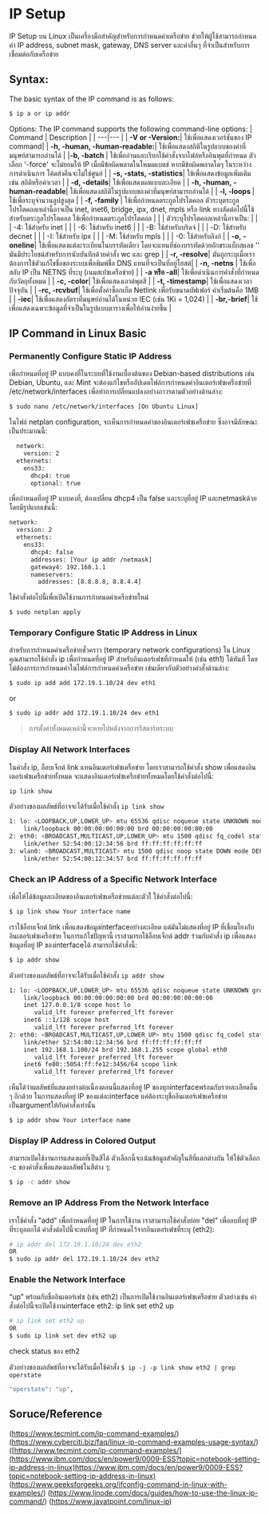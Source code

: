 # IP Setup
IP Setup บน Linux เป็นเครื่องมือสำคัญสำหรับการกำหนดค่าเครือข่าย ช่วยให้ผู้ใช้สามารถกำหนดค่า IP address, subnet mask, gateway, DNS server และค่าอื่นๆ ที่จำเป็นสำหรับการเชื่อมต่อกับเครือข่าย
## Syntax:
The basic syntax of the IP command is as follows:
```bash
$ ip a or ip addr
```
Options:
The IP command supports the following command-line options:
| Command   | Description |
| ---|--- |
| **-V or -Version:**| ใช้เพื่อแสดงเวอร์ชันของ IP command|
| **-h, -human, -human-readable:**| ใช้เพื่อแสดงสถิติในรูปแบบของค่าที่มนุษย์สามารถอ่านได้ |
|**-b, -batch <FILENAME>** | ใช้เพื่ออ่านและเรียกใช้คำสั่งจากไฟล์หรืออินพุตที่กำหนด ตัวเลือก '-force' จะไม่ยอมให้ IP เมื่อมีข้อผิดพลาดในโหมดแบตช์ หากมีข้อผิดพลาดใดๆ ในระหว่างการดำเนินการ โค้ดส่งคืนจะไม่ใช่ศูนย์ |
| **-s, -stats, -statistics**| ใช้เพื่อแสดงข้อมูลเพิ่มเติม เช่น สถิติหรือค่าเวลา |
| **-d, -details**| ใช้เพื่อแสดงผลแบบละเอียด |
| **-h, -human, -human-readable**| ใช้เพื่อแสดงสถิติในรูปแบบของค่าที่มนุษย์สามารถอ่านได้ |
| **-l, -loops <COUNT>**| ใช้เพื่อระบุจำนวนลูปสูงสุด |
| **-f, -family <FAMILY>**| ใช้เพื่อกำหนดตระกูลโปรโตคอล ตัวระบุตระกูลโปรโตคอลเหล่านี้อาจเป็น inet, inet6, bridge, ipx, dnet, mpls หรือ link ทางลัดต่อไปนี้ใช้สำหรับตระกูลโปรโตคอล ใช้เพื่อกำหนดตระกูลโปรโตคอล |
|                  | ตัวระบุโปรโตคอลเหล่านี้อาจเป็น:    |
|                  | -4: ใช้สำหรับ inet                   |
|                  | -6: ใช้สำหรับ inet6                  |
|                  | -B: ใช้สำหรับบริดจ์               |
|                  | -D: ใช้สำหรับ decnet               |
|                  | -I: ใช้สำหรับ ipx                  |
|                  | -M: ใช้สำหรับ mpls                    |
|                  | -0: ใช้สำหรับลิงก์                  |
| **-o, -oneline**| ใช้เพื่อแสดงแต่ละระเบียนในบรรทัดเดียว โดยจะแทนที่ช่องบรรทัดด้วยอักขระแบ็กสแลช '\' มันมีประโยชน์สำหรับการนับบันทึกด้วยคำสั่ง wc และ grep |
| **-r, -resolve**| มันถูกระบุเมื่อเราต้องการใช้ตัวแก้ไขชื่อของระบบเพื่อพิมพ์ชื่อ DNS แทนที่จะเป็นที่อยู่โฮสต์|
| **-n, -netns <NETNS>**| ใช้เพื่อสลับ IP เป็น NETNS ที่ระบุ (เนมสเปซเครือข่าย) |
| **-a หรือ -all**| ใช้เพื่อดำเนินการคำสั่งที่กำหนดกับวัตถุทั้งหมด |
| **-c, -color**| ใช้เพื่อแสดงเอาต์พุตสี |
| **-t, -timestamp**| ใช้เพื่อแสดงเวลาปัจจุบัน |
| **-rc, -rcvbuf<SIZE>**| ใช้เพื่อตั้งค่าซ็อกเก็ต Netlink เพื่อรับขนาดบัฟเฟอร์ ค่าเริ่มต้นคือ 1MB |
| **-iec**| ใช้เพื่อแสดงอัตราที่มนุษย์อ่านได้ในหน่วย IEC (เช่น 1Ki = 1,024) |
| **-br,-brief**| ใช้เพื่อแสดงเฉพาะข้อมูลที่จำเป็นในรูปแบบตารางเพื่อให้อ่านง่ายขึ้น |

## IP Command in Linux Basic

### Permanently Configure Static IP Address
เพื่อกำหนดที่อยู่ IP แบบคงที่ในระบบที่ใช้งานเบื้องต้นของ Debian-based distributions เช่น Debian, Ubuntu, และ Mint 
จะต้องแก้ไขหรืออัปเดตไฟล์การกำหนดค่าอินเตอร์เฟซเครือข่ายที่ /etc/network/interfaces เพื่อทำการเปลี่ยนแปลงอย่างถาวรตามตัวอย่างด้านล่าง:
```bash
$ sudo nano /etc/network/interfaces [On Ubuntu Linux]
```
ในไฟล์ netplan configuration, จะเห็นการกำหนดค่าของอินเตอร์เฟซเครือข่าย ซึ่งอาจมีลักษณะเป็นประมาณนี้:
```bash
  network:
    version: 2
  ethernets:
    ens33:
      dhcp4: true
      optional: true
```
เพื่อกำหนดที่อยู่ IP แบบคงที่, ต้องเปลี่ยน dhcp4 เป็น false และระบุที่อยู่ IP และnetmaskด้วย โดยมีรูปแบบเช่นนี้:
```bash
network:
  version: 2
  ethernets:
    ens33:
      dhcp4: false
      addresses: [Your ip addr /netmask]
      gateway4: 192.168.1.1
      nameservers:
        addresses: [8.8.8.8, 8.8.4.4]
```
ใช้คำสั่งต่อไปนี้เพื่อเปิดใช้งานการกำหนดค่าเครือข่ายใหม่
```bash
$ sudo netplan apply
```

### Temporary Configure Static IP Address in Linux
สำหรับการกำหนดค่าเครือข่ายชั่วคราว (temporary network configurations) ใน Linux คุณสามารถใช้คำสั่ง ip เพื่อกำหนดที่อยู่ IP 
สำหรับอินเตอร์เฟซที่กำหนดให้ (เช่น eth1) ได้ทันที โดยไม่ต้องการการกำหนดค่าในไฟล์การกำหนดค่าเครือข่าย เช่นเดียวกับตัวอย่างคำสั่งด้านล่าง:
```bash
$ sudo ip add add 172.19.1.10/24 dev eth1
```
or
```bash
$ sudo ip addr add 172.19.1.10/24 dev eth1
```
> การตั้งค่าทั้งหมดเหล่านี้จะหายไปหลังจากการรีสตาร์ทระบบ

### Display All Network Interfaces
ในคำสั่ง ip, อ็อบเจ็กต์ link แทนอินเตอร์เฟซเครือข่าย โดยเราสามารถใช้คำสั่ง show เพื่อแสดงอินเตอร์เฟซเครือข่ายทั้งหมด
จะแสดงอินเตอร์เฟซเครือข่ายทั้งหมดโดยใช้คำสั่งต่อไปนี้:
```bash
ip link show
```
ตัวอย่างของผลลัพธ์ที่อาจจะได้รับเมื่อใช้คำสั่ง ```ip link show ```
```bash
1: lo: <LOOPBACK,UP,LOWER_UP> mtu 65536 qdisc noqueue state UNKNOWN mode DEFAULT group default qlen 1000
    link/loopback 00:00:00:00:00:00 brd 00:00:00:00:00:00
2: eth0: <BROADCAST,MULTICAST,UP,LOWER_UP> mtu 1500 qdisc fq_codel state UP mode DEFAULT group default qlen 1000
    link/ether 52:54:00:12:34:56 brd ff:ff:ff:ff:ff:ff
3: wlan0: <BROADCAST,MULTICAST> mtu 1500 qdisc noop state DOWN mode DEFAULT group default qlen 1000
    link/ether 52:54:00:12:34:57 brd ff:ff:ff:ff:ff:ff
```

###  Check an IP Address of a Specific Network Interface
เพื่อให้ได้ข้อมูลละเอียดของอินเตอร์เฟซเครือข่ายแต่ละตัวใ ใช้คำสั่งต่อไปนี้:
```bash
$ ip link show Your interface name
```
เราใช้อ็อบเจ็กต์ link เพื่อแสดงข้อมูลinterfaceอย่างละเอียด แต่มันไม่แสดงที่อยู่ IP ที่เชื่อมโยงกับอินเตอร์เฟซเครือข่าย 
ในการแก้ไขปัญหานี้ เราสามารถใช้อ็อบเจ็กต์ addr ร่วมกับคำสั่ง ip เพื่อแสดงข้อมูลที่อยู่ IP ของinterfaceได้ สามารถใช้คำสั่งนี้:
```bash
$ ip addr show
```
ตัวอย่างของผลลัพธ์ที่อาจจะได้รับเมื่อใช้คำสั่ง ```ip addr show ```

```bash
1: lo: <LOOPBACK,UP,LOWER_UP> mtu 65536 qdisc noqueue state UNKNOWN group default qlen 1000
    link/loopback 00:00:00:00:00:00 brd 00:00:00:00:00:00
    inet 127.0.0.1/8 scope host lo
       valid_lft forever preferred_lft forever
    inet6 ::1/128 scope host 
       valid_lft forever preferred_lft forever
2: eth0: <BROADCAST,MULTICAST,UP,LOWER_UP> mtu 1500 qdisc fq_codel state UP group default qlen 1000
    link/ether 52:54:00:12:34:56 brd ff:ff:ff:ff:ff:ff
    inet 192.168.1.100/24 brd 192.168.1.255 scope global eth0
       valid_lft forever preferred_lft forever
    inet6 fe80::5054:ff:fe12:3456/64 scope link 
       valid_lft forever preferred_lft forever
```

เห็นได้ว่าผลลัพธ์ที่แสดงอย่างต่อเนื่องตอนนี้แสดงที่อยู่ IP ของทุกinterfaceพร้อมกับรายละเอียดอื่น ๆ อีกด้วย
ในการแสดงที่อยู่ IP ของแต่ละinterface แค่ต้องระบุชื่ออินเตอร์เฟซเครือข่ายเป็นargumentให้กับคำสั่งเท่านั้น
```bash
$ ip addr show Your interface name
```

### Display IP Address in Colored Output
สามารถเปิดใช้งานการแสดงผลที่เป็นสีได้ ตัวเลือกนี้จะเน้นข้อมูลสำคัญในสีที่แตกต่างกัน
ให้ใช้ตัวเลือก -c ของคำสั่งเพื่อแสดงผลลัพธ์ในสีต่าง ๆ:
```bash
$ ip -c addr show
```

### Remove an IP Address From the Network Interface
เราใช้คำสั่ง "add" เพื่อกำหนดที่อยู่ IP ในการใช้งาน เราสามารถใช้คำสั่งย่อย "del" เพื่อลบที่อยู่ IP ที่ระบุออกได้
คำสั่งต่อไปนี้จะลบที่อยู่ IP ที่กำหนดไว้จากอินเตอร์เฟซที่ระบุ (eth2):
```bash
# ip addr del 172.19.1.10/24 dev eth2
OR
$ sudo ip addr del 172.19.1.10/24 dev eth2
```

### Enable the Network Interface
“up” พร้อมกับชื่ออินเตอร์เฟซ (เช่น eth2) เป็นการเปิดใช้งานอินเตอร์เฟซเครือข่าย 
ตัวอย่างเช่น คำสั่งต่อไปนี้จะเปิดใช้งานinterface eth2:
ip link set eth2 up
```bash
# ip link set eth2 up
OR
$ sudo ip link set dev eth2 up
```
check status ของ eth2

ตัวอย่างของผลลัพธ์ที่อาจจะได้รับเมื่อใช้คำสั่ง ```$ ip -j -p link show eth2 | grep operstate ```
```bash
"operstate": "up",
```
## Soruce/Reference
(https://www.tecmint.com/ip-command-examples/)
(https://www.cyberciti.biz/faq/linux-ip-command-examples-usage-syntax/)
([https://www.tecmint.com/ip-command-examples/](https://www.ibm.com/docs/en/power9/0009-ESS?topic=notebook-setting-ip-address-in-linux)https://www.ibm.com/docs/en/power9/0009-ESS?topic=notebook-setting-ip-address-in-linux)
(https://www.geeksforgeeks.org/ifconfig-command-in-linux-with-examples/)
(https://www.linode.com/docs/guides/how-to-use-the-linux-ip-command/)
(https://www.javatpoint.com/linux-ip)
